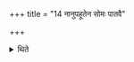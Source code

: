 +++
title = "14 नानुपहूतेन सोमः पातवै"

+++

<details><summary>थिते</summary>

नानुपहूतेन सोमः पातवै । सोमपीथेन ह व्युर्धुको भवति १४
</details>
